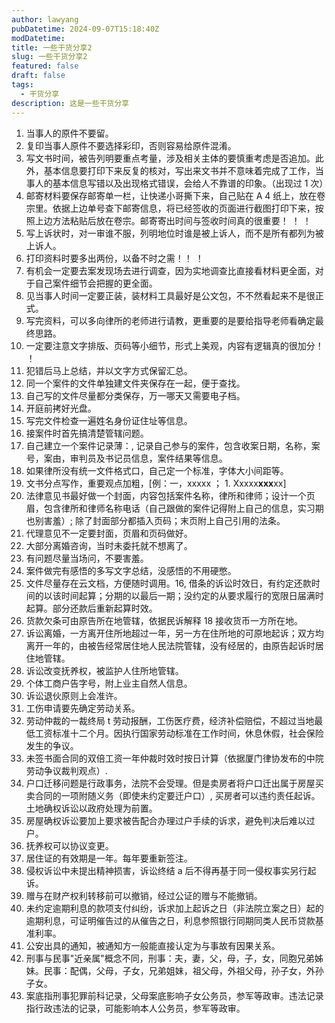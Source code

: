 ```yaml
---
author: lawyang
pubDatetime: 2024-09-07T15:18:40Z
modDatetime: 
title: 一些干货分享2
slug: 一些干货分享2
featured: false
draft: false
tags:
  - 干货分享
description: 这是一些干货分享
---
```

1. 当事人的原件不要留。
2. 复印当事人原件不要选择彩印，否则容易给原件混淆。
3. 写文书时间，被告列明要重点考量，涉及相关主体的要慎重考虑是否追加。此外，基本信息要打印下来反复的核对，写出来文书并不意味着完成了工作，当事人的基本信息写错以及出现格式错误，会给人不靠谱的印象。（出现过 1 次）
4. 邮寄材料要保存邮寄单一栏，让快递小哥撕下来，自己贴在 A 4 纸上，放在卷宗里。依据上边单号查下邮寄信息，将已经签收的页面进行截图打印下来，按照上边方法粘贴后放在卷宗。邮寄寄出时间与签收时间真的很重要！ ！ ！
5. 写上诉状时，对一审谁不服，列明地位时谁是被上诉人，而不是所有都列为被上诉人。
6. 打印资料时要多出两份，以备不时之需！！ ！
7. 有机会一定要去案发现场去进行调查，因为实地调查比直接看材料更全面，对于自己案件细节会把握的更全面。
8. 见当事人时间一定要正装，装材料工具最好是公文包，不不然看起来不是很正式。
9. 写完资料，可以多向律所的老师进行请教，更重要的是要给指导老师看确定最终思路。
10. 一定要注意文字排版、页码等小细节，形式上美观，内容有逻辑真的很加分！ ！
11. 犯错后马上总结，并以文字方式保留汇总。
12. 同一个案件的文件单独建文件夹保存在一起，便于查找。
13. 自己写的文件尽量都分类保存，万一哪天又需要电子档。
14. 开庭前拷好光盘。
15. 写完文件检查一遍姓名身份证住址等信息。
16. 接案件时首先搞清楚管辖问题。
17. 自己建立一个案件记录薄：, 记录自己参与的案件，包含收案日期，名称，案号，案由，审判员及书记员信息，案件结果等信息。
18. 如果律所没有统一文件格式口，自己定一个标准，字体大小间距等。
19. 文书分点写作，重要观点加粗，[例：一，xxxxx  ； 1. Xxxxx**xxx**xx]
20. 法律意见书最好做一个封面，内容包括案件名称，律所和律师；设计一个页眉，包含律所和律师名称电话（自己跟做的案件记得附上自己的信息，实习期也别害羞）; 除了封面部分都插入页码；末页附上自己引用的法条。
21. 代理意见不一定要封面，页眉和页码做好。
22. 大部分离婚咨询，当时未委托就不想离了。
23. 有问题尽量当场问，不要害羞。
24. 案件做完有感悟的多写文字总结，没感悟的不用硬憋。
25. 文件尽量存在云文档，方便随时调用。16, 借条的诉讼时效日，有约定还款时间的以该时间起算；分期的以最后一期；没约定的从要求履行的宽限日届满时起算。部分还款后重新起算时效。
26. 货款欠条可由原告所在地管辖，依据民诉解释 18 接收货币一方所在地。
27. 诉讼离婚，一方离开住所地超过一年，另一方在住所地的可原地起诉；双方均离开一年的，由被告经常居住地人民法院管辖，没有经居的，由原告起诉时居住地管辖。
28. 诉讼改变抚养权，被监护人住所地管辖。
29. 个体工商户告字号，附上业主自然人信息。
30. 诉讼退伙原则上会准许。
31. 工伤申请要先确定劳动关系。
32. 劳动仲裁的一裁终局 t 劳动报酬，工伤医疗费，经济补偿赔偿，不超过当地最低工资标准十二个月。因执行国家劳动标准在工作时间，休息休假，社会保险发生的争议。
33. 未签书面合同的双倍工资一年仲裁时效时按日计算（依据厦门律协发布的中院劳动争议裁判观点）. 
34. 户口迁移问题是行政事务，法院不会受理。但是卖房者将户口迁出属于房屋买卖合同的一项附随义务（即使未约定要迁户口）, 买房者可以违约责任起诉。土地确权诉讼以政府处理为前置。
35. 房屋确权诉讼要加上要求被告配合办理过户手续的诉求，避免判决后难以过户。
36. 抚养权可以协议变更。
37. 居住证的有效期是一年。每年要重新签注。
38. 侵权诉讼中未提出精神损害，诉讼终结 a 后不得再基于同一侵权事实另行起诉。
39. 赠与在财产权利转移前可以撤销，经过公证的赠与不能撤销。
40. 未约定逾期利息的款项支付纠纷，诉求加上起诉之日（非法院立案之日）起的逾期利息，可证明催告过的从催告之日，利息参照银行同期同类人民币贷款基准利率。
41. 公安出具的通知，被通知方一般能直接认定为与事故有因果关系。
42. 刑事与民事"近亲属"概念不同，刑事：夫，妻，父，母，子，女，同胞兄弟姊妹。民事：配偶，父母，子女，兄弟姐妹，祖父母，外祖父母，孙子女，外孙子女。
43. 案底指刑事犯罪前科记录，父母案底影响子女公务员，参军等政审。违法记录指行政违法的记录，可能影响本人公务员，参军等政审。
